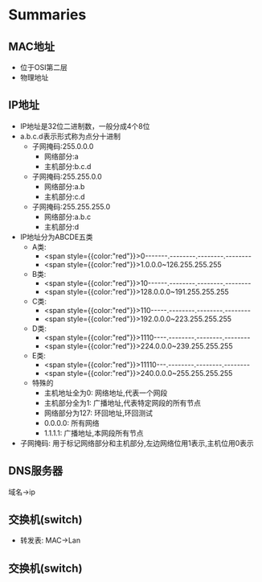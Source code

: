 # Summaries
## MAC地址
-	位于OSI第二层
-	物理地址
## IP地址
-	IP地址是32位二进制数，一般分成4个8位
-	a.b.c.d表示形式称为点分十进制
	- 子网掩码:255.0.0.0
		-	网络部分:a
		-	主机部分:b.c.d
	- 子网掩码:255.255.0.0
		-	网络部分:a.b
		-	主机部分:c.d
	- 子网掩码:255.255.255.0
		-	网络部分:a.b.c
		-	主机部分:d
-	IP地址分为ABCDE五类
	-	A类:
		-	<span style={{color:"red"}}>0</span>-------.--------.--------.--------
		-	<span style={{color:"red"}}>1</span>.0.0.0~126.255.255.255
	-	B类:
		-	<span style={{color:"red"}}>10</span>------.--------.--------.--------
		-	<span style={{color:"red"}}>128</span>.0.0.0~191.255.255.255
	-	C类:
		-	<span style={{color:"red"}}>110</span>-----.--------.--------.--------
		-	<span style={{color:"red"}}>192</span>.0.0.0~223.255.255.255
	-	D类:
		-	<span style={{color:"red"}}>1110</span>----.--------.--------.--------
		-	<span style={{color:"red"}}>224</span>.0.0.0~239.255.255.255
	-	E类:
		-	<span style={{color:"red"}}>11110</span>---.--------.--------.--------
		-	<span style={{color:"red"}}>240</span>.0.0.0~255.255.255.255
	- 特殊的
		-	主机地址全为0: 网络地址,代表一个网段
		-	主机部分全为1: 广播地址,代表特定网段的所有节点
		-	网络部分为127: 环回地址,环回测试
		-	0.0.0.0: 所有网络
		-	1.1.1.1: 广播地址,本网段所有节点
- 子网掩码: 用于标记网络部分和主机部分,左边网络位用1表示,主机位用0表示

## DNS服务器
域名->ip
## 交换机(switch)
-	转发表: MAC->Lan
## 交换机(switch)